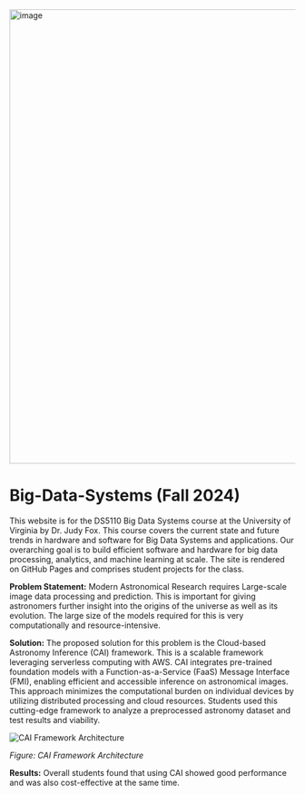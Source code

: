 <img width="800" alt="image" src="https://github.com/user-attachments/assets/36c6591b-0877-4142-b238-a2a0e971aef8">




# Big-Data-Systems (Fall 2024)
This website is for the DS5110 Big Data Systems course at the University of Virginia by Dr. Judy Fox. This course covers the current state and future trends in hardware and software for Big Data Systems and applications. Our overarching goal is to build efficient software and hardware for big data processing, analytics, and machine learning at scale.
The site is rendered on GitHub Pages and comprises student projects for the class.

**Problem Statement:**
Modern Astronomical Research requires Large-scale image data processing and prediction. This is important for giving astronomers further insight into the origins of the universe as well as its evolution. The large size of the models required for this is very computationally and resource-intensive. 

**Solution:**
The proposed solution for this problem is the Cloud-based Astronomy Inference (CAI) framework. This is a scalable framework leveraging serverless computing with AWS. CAI integrates pre-trained foundation models with a Function-as-a-Service (FaaS) Message Interface (FMI), enabling efficient and accessible inference on astronomical images. This approach minimizes the computational burden on individual devices by utilizing distributed processing and cloud resources. Students used this cutting-edge framework to analyze a preprocessed astronomy dataset and test results and viability.

![CAI Framework Architecture](https://github.com/user-attachments/assets/e66cf0dd-1ad6-4c8c-b4d6-069172d1a41c)

*Figure: CAI Framework Architecture*


**Results:**
Overall students found that using CAI showed good performance and was also cost-effective at the same time. 


